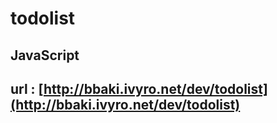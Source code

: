 # todolist

## JavaScript

## url : [http://bbaki.ivyro.net/dev/todolist](http://bbaki.ivyro.net/dev/todolist)
